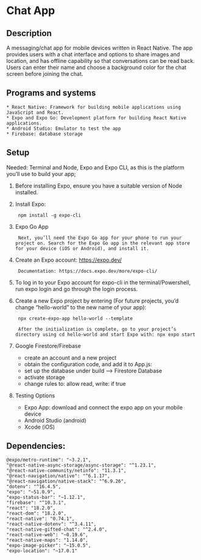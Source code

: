 # Chat App

## Description
A messaging/chat app for mobile devices written in React Native. The app provides users with a chat interface and options to share images and location, and has offline capability so that conversations can be read back. Users can enter their name and choose a background color for the chat screen before joining the chat.


## Programs and systems
    * React Native: Framework for building mobile applications using JavaScript and React.
    * Expo and Expo Go: Development platform for building React Native applications.
    * Android Studio: Emulator to test the app
    * Firebase: database storage


## Setup
Needed: Terminal and Node, Expo and Expo CLI, as this is the platform you’ll use to build your app;

1. Before installing Expo, ensure you have a suitable version of Node installed.

2. Install Expo:

        npm install -g expo-cli

3. Expo Go App

        Next, you’ll need the Expo Go app for your phone to run your project on. Search for the Expo Go app in the relevant app store for your device (iOS or Android), and install it.

4. Create an Expo account: https://expo.dev/

        Documentation: https://docs.expo.dev/more/expo-cli/

5. To log in to your Expo account for expo-cli in the terminal/Powershell, run expo login and go through the login process. 

6. Create a new Expo project by entering (For future projects, you’d change “hello-world” to the new name of your app):

        npx create-expo-app hello-world --template     

        After the initialization is complete, go to your project’s directory using cd hello-world and start Expo with: npx expo start

7. Google Firestore/Firebase
    * create an account and a new project
    * obtain the configuration code, and add it to App.js:
    * set up the database under build --> Firestore Database
    * activate storage
    * change rules to: allow read, write: if true


8. Testing Options
    * Expo App: download and connect the expo app on your mobile device
    * Android Studio (android)
    * Xcode (iOS)


## Dependencies:

    @expo/metro-runtime": "~3.2.1",
    "@react-native-async-storage/async-storage": "^1.23.1",
    "@react-native-community/netinfo": "11.3.1",
    "@react-navigation/native": "^6.1.17",
    "@react-navigation/native-stack": "^6.9.26",
    "dotenv": "^16.4.5",
    "expo": "~51.0.9",
    "expo-status-bar": "~1.12.1",
    "firebase": "^10.3.1",
    "react": "18.2.0",
    "react-dom": "18.2.0",
    "react-native": "0.74.1",
    "react-native-dotenv": "^3.4.11",
    "react-native-gifted-chat": "^2.4.0",
    "react-native-web": "~0.19.6",
    "react-native-maps": "1.14.0",
    "expo-image-picker": "~15.0.5",
    "expo-location": "~17.0.1"